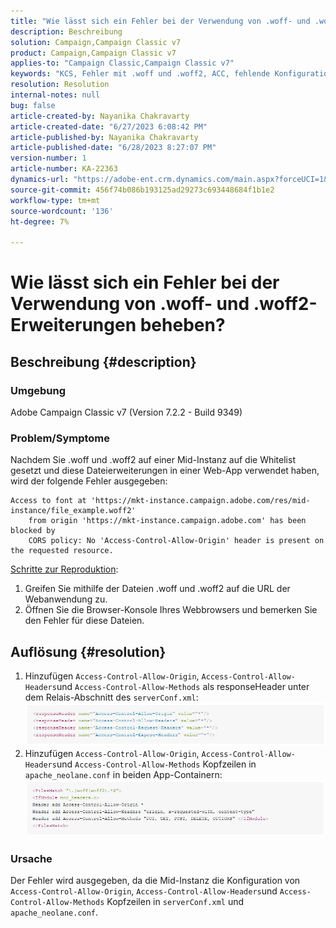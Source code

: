 ```yaml
---
title: "Wie lässt sich ein Fehler bei der Verwendung von .woff- und .woff2-Erweiterungen beheben?"
description: Beschreibung
solution: Campaign,Campaign Classic v7
product: Campaign,Campaign Classic v7
applies-to: "Campaign Classic,Campaign Classic v7"
keywords: "KCS, Fehler mit .woff und .woff2, ACC, fehlende Konfiguration auf serverConf.xml und Apache"
resolution: Resolution
internal-notes: null
bug: false
article-created-by: Nayanika Chakravarty
article-created-date: "6/27/2023 6:08:42 PM"
article-published-by: Nayanika Chakravarty
article-published-date: "6/28/2023 8:27:07 PM"
version-number: 1
article-number: KA-22363
dynamics-url: "https://adobe-ent.crm.dynamics.com/main.aspx?forceUCI=1&pagetype=entityrecord&etn=knowledgearticle&id=c384e2a2-1515-ee11-8f6e-6045bd006b4b"
source-git-commit: 456f74b086b193125ad29273c693448684f1b1e2
workflow-type: tm+mt
source-wordcount: '136'
ht-degree: 7%

---
```


# Wie lässt sich ein Fehler bei der Verwendung von .woff- und .woff2-Erweiterungen beheben?

## Beschreibung {#description}


### Umgebung

Adobe Campaign Classic v7 (Version 7.2.2 - Build 9349)

### Problem/Symptome

Nachdem Sie .woff und .woff2 auf einer Mid-Instanz auf die Whitelist gesetzt und diese Dateierweiterungen in einer Web-App verwendet haben, wird der folgende Fehler ausgegeben:


```
Access to font at 'https://mkt-instance.campaign.adobe.com/res/mid-instance/file_example.woff2'
    from origin 'https://mkt-instance.campaign.adobe.com' has been blocked by 
    CORS policy: No 'Access-Control-Allow-Origin' header is present on the requested resource.
```


<u>Schritte zur Reproduktion</u>:

1. Greifen Sie mithilfe der Dateien .woff und .woff2 auf die URL der Webanwendung zu.
2. Öffnen Sie die Browser-Konsole Ihres Webbrowsers und bemerken Sie den Fehler für diese Dateien.



## Auflösung {#resolution}


1. Hinzufügen `Access-Control-Allow-Origin`, `Access-Control-Allow-Headers`und `Access-Control-Allow-Methods` als responseHeader unter dem Relais-Abschnitt des `serverConf.xml`:    ![](assets/02ae0a1c-2515-ee11-8f6e-6045bd0067ea.png)
2. Hinzufügen `Access-Control-Allow-Origin`, `Access-Control-Allow-Headers`und `Access-Control-Allow-Methods` Kopfzeilen in `apache_neolane.conf` in beiden App-Containern:    ![](assets/f7215128-2515-ee11-8f6e-6045bd0067ea.png)


### Ursache

Der Fehler wird ausgegeben, da die Mid-Instanz die Konfiguration von `Access-Control-Allow-Origin`, `Access-Control-Allow-Headers`und `Access-Control-Allow-Methods` Kopfzeilen in `serverConf.xml` und `apache_neolane.conf`.

